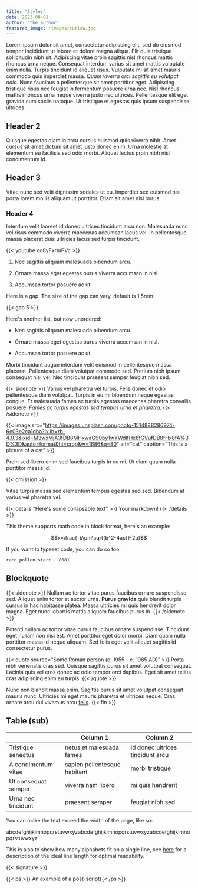 ```yaml
---
title: "Styles"
date: 2023-08-01
author: "the author"
featured_image: /images/curlew.jpg
---
```


Lorem ipsum dolor sit amet, consectetur adipiscing elit, sed do eiusmod tempor incididunt ut labore et dolore magna aliqua. Elit duis tristique sollicitudin nibh sit. Adipiscing vitae proin sagittis nisl rhoncus mattis rhoncus urna neque. Consequat interdum varius sit amet mattis vulputate enim nulla. Turpis tincidunt id aliquet risus. Vulputate mi sit amet mauris commodo quis imperdiet massa. _Quam viverra orci sagittis eu volutpat odio._ Nunc faucibus a pellentesque sit amet porttitor eget. Adipiscing tristique risus nec feugiat in fermentum posuere urna nec. Nisl rhoncus mattis rhoncus urna neque viverra justo nec ultrices. Pellentesque elit eget gravida cum sociis natoque. Ut tristique et egestas quis ipsum suspendisse ultrices.

## Header 2

Quisque egestas diam in arcu cursus euismod quis viverra nibh. Amet cursus sit amet dictum sit amet justo donec enim. Urna molestie at elementum eu facilisis sed odio morbi. Aliquet lectus proin nibh nisl condimentum id.

## Header 3

Vitae nunc sed velit dignissim sodales ut eu. Imperdiet sed euismod nisi porta lorem mollis aliquam ut porttitor. Etiam sit amet nisl purus.

### Header 4

Interdum velit laoreet id donec ultrices tincidunt arcu non. Malesuada nunc vel risus commodo viverra maecenas accumsan lacus vel. In pellentesque massa placerat duis ultricies lacus sed turpis tincidunt.

{{< youtube cc8yFxrmPVc >}}

1. Nec sagittis aliquam malesuada bibendum arcu.

2. Ornare massa eget egestas purus viverra accumsan in nisl.

3. Accumsan tortor posuere ac ut.

Here is a gap. The size of the gap can vary, default is 1.5rem.

{{< gap 5 >}}

Here's another list, but now unordered:

- Nec sagittis aliquam malesuada bibendum arcu.

- Ornare massa eget egestas purus viverra accumsan in nisl.

- Accumsan tortor posuere ac ut.

Morbi tincidunt augue interdum velit euismod in pellentesque massa placerat. Pellentesque diam volutpat commodo sed. Pretium nibh ipsum consequat nisl vel. Nec tincidunt praesent semper feugiat nibh sed.

{{< sidenote >}}
Varius vel pharetra vel turpis. Felis donec et odio pellentesque diam volutpat. Turpis in eu mi bibendum neque egestas congue. Et malesuada fames ac turpis egestas maecenas pharetra convallis posuere. _Fames ac turpis egestas sed tempus urna et pharetra._
{{< /sidenote >}}

{{< image src="https://images.unsplash.com/photo-1514888286974-6c03e2ca1dba?ixlib=rb-4.0.3&ixid=M3wxMjA3fDB8MHxwaG90by1wYWdlfHx8fGVufDB8fHx8fA%3D%3D&auto=format&fit=crop&w=1686&q=80" alt="cat" caption="This is a picture of a cat" >}}

Proin sed libero enim sed faucibus turpis in eu mi. Ut diam quam nulla porttitor massa id.

{{< omission >}}

Vitae turpis massa sed elementum tempus egestas sed sed. Bibendum at varius vel pharetra vel.

{{< details  "Here's some collapsable text" >}}
Your markdown!
{{< /details >}}

This theme supports math code in block format, here's an example:

$$x=\frac{-b\pm\sqrt{b^2-4ac}}{2a}$$

If you want to typeset code, you can do so too:

```bash
raco pollen start . 8081
```

## Blockquote

{{< sidenote >}}
Nullam ac tortor vitae purus faucibus ornare suspendisse sed. Aliquet enim tortor at auctor urna. **Purus gravida** quis blandit turpis cursus in hac habitasse platea. Massa ultricies mi quis hendrerit dolor magna. Eget nunc lobortis mattis aliquam faucibus purus in.
{{< /sidenote >}}

Potenti nullam ac tortor vitae purus faucibus ornare suspendisse. Tincidunt eget nullam non nisi est. Amet porttitor eget dolor morbi. Diam quam nulla porttitor massa id neque aliquam. Sed felis eget velit aliquet sagittis id consectetur purus.

{{< quote source="Some Roman person (c. 1955 - c. 1985 AD)" >}}
Porta nibh venenatis cras sed. Quisque sagittis purus sit amet volutpat consequat. Lacinia quis vel eros donec ac odio tempor orci dapibus. Eget sit amet tellus cras adipiscing enim eu turpis.
{{< /quote >}}

Nunc non blandit massa enim. Sagittis purus sit amet volutpat consequat mauris nunc. Ultricies mi eget mauris pharetra et ultrices neque. Cras ornare arcu dui vivamus arcu [felis](https://pointerpointer.com). {{< fin >}}

## Table (sub)

|       | Column 1  | Column 2   |
|-------|-----------|------------|
| Tristique senectus | netus et malesuada fames  | Id donec ultrices tincidunt arcu |
| A condimentum vitae | sapien pellentesque habitant | morbi tristique |
| Ut consequat semper | viverra nam libero | mi quis hendrerit |
| Urna nec tincidunt | praesent semper | feugiat nibh sed |

You can make the text exceed the width of the page, like so:

abcdefghijklmnopqrstuvwxyzabcdefghijklmnopqrstuvwxyzabcdefghijklmnopqrstuvwxyz

This is also to show how many alphabets fit on a single line, see [here](https://practicaltypography.com/line-length.html) for a description of the ideal line length for optimal readability.

{{< signature >}}

{{< ps >}}
An example of a post-script{{< /ps >}}

